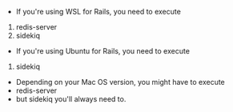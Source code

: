 - If you're using WSL for Rails, you need to execute
1) redis-server
2) sidekiq

- If you're using Ubuntu for Rails, you need to execute
1) sidekiq

- Depending on your Mac OS version, you might have to execute
- redis-server
- but sidekiq you'll always need to.